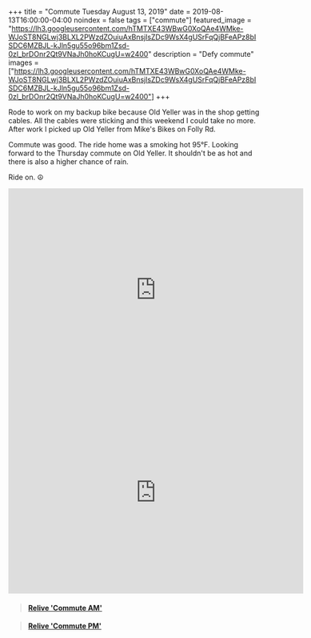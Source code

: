 +++
title =  "Commute Tuesday August 13, 2019"
date = 2019-08-13T16:00:00-04:00
noindex = false
tags = ["commute"]
featured_image = "https://lh3.googleusercontent.com/hTMTXE43WBwG0XoQAe4WMke-WJoST8NGLwj3BLXL2PWzdZOuiuAxBnsjlsZDc9WsX4gUSrFqQjBFeAPz8bISDC6MZBJL-kJln5gu55o96bm1Zsd-0zl_brDOnr2Qt9VNaJh0hoKCugU=w2400"
description = "Defy commute"
images = ["https://lh3.googleusercontent.com/hTMTXE43WBwG0XoQAe4WMke-WJoST8NGLwj3BLXL2PWzdZOuiuAxBnsjlsZDc9WsX4gUSrFqQjBFeAPz8bISDC6MZBJL-kJln5gu55o96bm1Zsd-0zl_brDOnr2Qt9VNaJh0hoKCugU=w2400"]
+++

Rode to work on my backup bike because Old Yeller was in the shop getting cables. All the cables were sticking and this weekend I could take no more. After work I picked up Old Yeller from Mike's Bikes on Folly Rd.

Commute was good. The ride home was a smoking hot 95°F. Looking forward to the Thursday commute on Old Yeller. It shouldn't be as hot and there is also a higher chance of rain.

Ride on. ☮

<iframe height='405' width='590' frameborder='0' allowtransparency='true' scrolling='no' src='https://www.strava.com/activities/2614684369/embed/b695d666b2ef2a0e6c226c9b3b9a7acb01b34faf'></iframe>

<iframe height='405' width='590' frameborder='0' allowtransparency='true' scrolling='no' src='https://www.strava.com/activities/2616617138/embed/92bec1d7638d166534154c1d15ce6209bc4684e0'></iframe>

<blockquote class="embedly-card" data-card-controls="0" data-card-key="f1631a41cb254ca5b035dc5747a5bd75"><h4><a href="https://www.relive.cc/view/gh38898210416?r=embed-site">Relive 'Commute AM'</a></h4></blockquote>
        <script async src="https://cdn.embedly.com/widgets/platform.js" charset="UTF-8"></script>

<blockquote class="embedly-card" data-card-controls="0" data-card-key="f1631a41cb254ca5b035dc5747a5bd75"><h4><a href="https://www.relive.cc/view/gh38925145975?r=embed-site">Relive 'Commute PM'</a></h4></blockquote>
        <script async src="https://cdn.embedly.com/widgets/platform.js" charset="UTF-8"></script>
